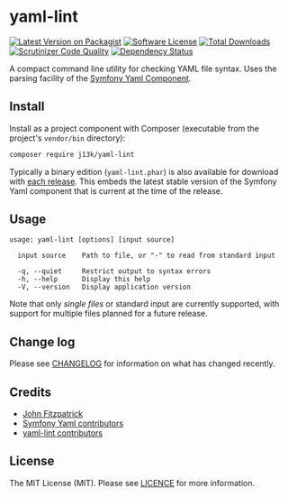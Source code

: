 # yaml-lint

[![Latest Version on Packagist][ico-version]][link-packagist]
[![Software License][ico-license]](LICENSE)
[![Total Downloads][ico-downloads]][link-downloads]
[![Scrutinizer Code Quality][ico-code-quality]][link-code-quality]
[![Dependency Status][ico-dependencies]][link-dependencies]

A compact command line utility for checking YAML file syntax. Uses the parsing
facility of the [Symfony Yaml Component](https://github.com/symfony/yaml).

## Install

Install as a project component with Composer (executable from the project's
 `vendor/bin` directory):

```bash
composer require j13k/yaml-lint
```

Typically a binary edition (`yaml-lint.phar`) is also available for download
with [each release](https://github.com/j13k/yaml-lint/releases). This embeds
the latest stable version of the Symfony Yaml component that is current at
the time of the release.

## Usage

```text
usage: yaml-lint [options] [input source]

  input source    Path to file, or "-" to read from standard input

  -q, --quiet     Restrict output to syntax errors
  -h, --help      Display this help
  -V, --version   Display application version
```

Note that only _single files_ or standard input are currently supported, with
support for multiple files planned for a future release.

## Change log

Please see [CHANGELOG](CHANGELOG.md) for information on what has
changed recently.

## Credits

- [John Fitzpatrick][link-author]
- [Symfony Yaml contributors](https://github.com/symfony/yaml/graphs/contributors)
- [yaml-lint contributors][link-contributors]

## License

The MIT License (MIT). Please see [LICENCE](LICENSE) for more information.

[ico-version]: https://img.shields.io/packagist/v/j13k/yaml-lint.svg?style=flat-square
[ico-license]: https://img.shields.io/badge/license-MIT-brightgreen.svg?style=flat-square
[ico-travis]: https://img.shields.io/travis/j13k/yaml-lint/master.svg?style=flat-square
[ico-scrutinizer]: https://img.shields.io/scrutinizer/coverage/g/j13k/yaml-lint.svg?style=flat-square
[ico-code-quality]: https://img.shields.io/scrutinizer/g/j13k/yaml-lint.svg?style=flat-square
[ico-downloads]: https://img.shields.io/packagist/dt/j13k/yaml-lint.svg?style=flat-square
[ico-dependencies]: https://www.versioneye.com/user/projects/58324238eaa74b004633a7c1/badge.svg?style=flat-square

[link-packagist]: https://packagist.org/packages/j13k/yaml-lint
[link-travis]: https://travis-ci.org/j13k/yaml-lint
[link-scrutinizer]: https://scrutinizer-ci.com/g/j13k/yaml-lint/code-structure
[link-code-quality]: https://scrutinizer-ci.com/g/j13k/yaml-lint
[link-downloads]: https://packagist.org/packages/j13k/yaml-lint
[link-dependencies]: https://www.versioneye.com/user/projects/58324238eaa74b004633a7c1
[link-author]: https://github.com/j13k
[link-contributors]: ../../contributors
